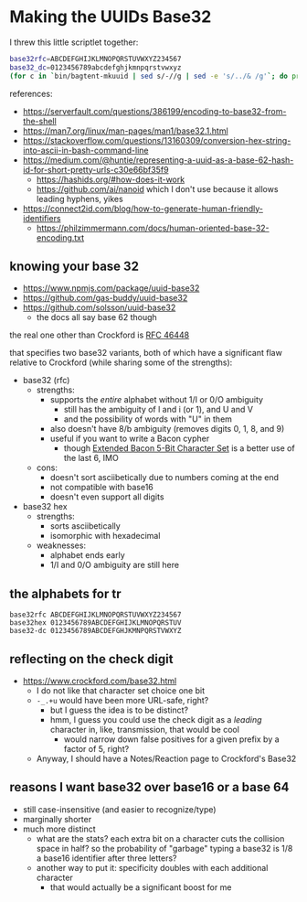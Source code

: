 # Making the UUIDs Base32

I threw this little scriptlet together:

```bash
base32rfc=ABCDEFGHIJKLMNOPQRSTUVWXYZ234567
base32_dc=0123456789abcdefghjkmnpqrstvwxyz
(for c in `bin/bagtent-mkuuid | sed s/-//g | sed -e 's/../& /g'`; do printf "\x$c"; done) | base32 | tr $base32rfc $base32_dc
```

references:

- https://serverfault.com/questions/386199/encoding-to-base32-from-the-shell
- https://man7.org/linux/man-pages/man1/base32.1.html
- https://stackoverflow.com/questions/13160309/conversion-hex-string-into-ascii-in-bash-command-line
- https://medium.com/@huntie/representing-a-uuid-as-a-base-62-hash-id-for-short-pretty-urls-c30e66bf35f9
  - https://hashids.org/#how-does-it-work
  - https://github.com/ai/nanoid which I don't use because it allows leading hyphens, yikes
- https://connect2id.com/blog/how-to-generate-human-friendly-identifiers
  - https://philzimmermann.com/docs/human-oriented-base-32-encoding.txt

## knowing your base 32

- https://www.npmjs.com/package/uuid-base32
- https://github.com/gas-buddy/uuid-base32
- https://github.com/solsson/uuid-base32
  - the docs all say base 62 though

the real one other than Crockford is [RFC 46448](https://tools.ietf.org/html/rfc4648)

that specifies two base32 variants, both of which have a significant flaw relative to Crockford (while sharing some of the strengths):

- base32 (rfc)
  - strengths:
    - supports the *entire* alphabet without 1/I or 0/O ambiguity
      - still has the ambiguity of l and i (or 1), and U and V
      - and the possibility of words with "U" in them
    - also doesn't have 8/b ambiguity (removes digits 0, 1, 8, and 9)
    - useful if you want to write a Bacon cypher
      - though [Extended Bacon 5-Bit Character Set](f8b21817-e4ad-4971-a1c3-11548cd5b643.md) is a better use of the last 6, IMO
  - cons:
    - doesn't sort asciibetically due to numbers coming at the end
    - not compatible with base16
    - doesn't even support all digits
- base32 hex
  - strengths:
    - sorts asciibetically
    - isomorphic with hexadecimal
  - weaknesses:
    - alphabet ends early
    - 1/I and 0/O ambiguity are still here

## the alphabets for tr

```
base32rfc ABCDEFGHIJKLMNOPQRSTUVWXYZ234567
base32hex 0123456789ABCDEFGHIJKLMNOPQRSTUV
base32-dc 0123456789ABCDEFGHJKMNPQRSTVWXYZ
```

## reflecting on the check digit

- https://www.crockford.com/base32.html
  - I do not like that character set choice one bit
  - `-_.+u` would have been more URL-safe, right?
    - but I guess the idea is to be distinct?
    - hmm, I guess you could use the check digit as a *leading* character in, like, transmission, that would be cool
      - would narrow down false positives for a given prefix by a factor of 5, right?
  - Anyway, I should have a Notes/Reaction page to Crockford's Base32

## reasons I want base32 over base16 or a base 64

- still case-insensitive (and easier to recognize/type)
- marginally shorter
- much more distinct
  - what are the stats? each extra bit on a character cuts the collision space in half? so the probability of "garbage" typing a base32 is 1/8 a base16 identifier after three letters?
  - another way to put it: specificity doubles with each additional character
    - that would actually be a significant boost for me
